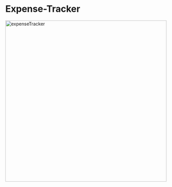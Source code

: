 # Expense-Tracker
<img width="502" alt="expenseTracker" src="https://user-images.githubusercontent.com/22111542/121826952-f9469f00-cc7f-11eb-895a-8009c4b96e3e.PNG">



